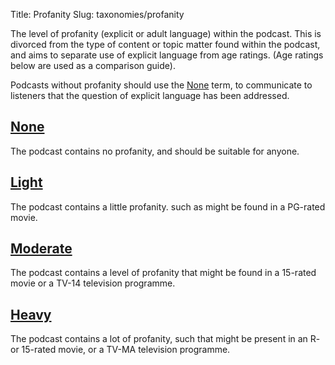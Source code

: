 Title: Profanity
Slug: taxonomies/profanity


The level of profanity (explicit or adult language) within the podcast. This is divorced from the type of content or topic matter found within the podcast, and aims to separate use of explicit language from age ratings. (Age ratings below are used as a comparison guide).

Podcasts without profanity should use the [None](#none) term, to communicate to listeners that the question of explicit language has been addressed.

## [None](#none)

The podcast contains no profanity, and should be suitable for anyone.

## [Light](#light)

The podcast contains a little profanity. such as might be found in a PG-rated movie.

## [Moderate](#moderate)

The podcast contains a level of profanity that might be found in a 15-rated movie or a TV-14 television programme.

## [Heavy](#heavy)

The podcast contains a lot of profanity, such that might be present in an R- or 15-rated movie, or a TV-MA television programme.

